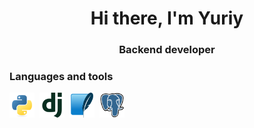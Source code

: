 <div id="header" align="center">
    <h1>Hi there, I'm  Yuriy </h1>
    <h3>Backend developer</h3>
</div>


### Languages and tools

<img src="https://raw.githubusercontent.com/devicons/devicon/55609aa5bd817ff167afce0d965585c92040787a/icons/python/python-original.svg" title="py" width="40" height="40"/>&nbsp;
<img src="https://raw.githubusercontent.com/devicons/devicon/55609aa5bd817ff167afce0d965585c92040787a/icons/django/django-plain.svg" title="dj" width="40" height="40"/>&nbsp;
<img src="https://raw.githubusercontent.com/devicons/devicon/55609aa5bd817ff167afce0d965585c92040787a/icons/sqlite/sqlite-original.svg" title="sq" width="40" height="40"/>&nbsp;
<img src="https://raw.githubusercontent.com/devicons/devicon/55609aa5bd817ff167afce0d965585c92040787a/icons/postgresql/postgresql-original.svg" title="py" width="40" height="40"/>&nbsp;


<!--
**ololonium/ololonium** is a ✨ _special_ ✨ repository because its `README.md` (this file) appears on your GitHub profile.

Here are some ideas to get you started:

- 🔭 I’m currently working on ...
- 🌱 I’m currently learning ...
- 👯 I’m looking to collaborate on ...
- 🤔 I’m looking for help with ...
- 💬 Ask me about ...
- 📫 How to reach me: ...
- 😄 Pronouns: ...
- ⚡ Fun fact: ...
-->
